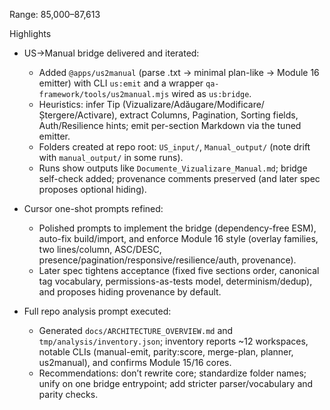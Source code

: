 Range: 85,000–87,613

Highlights

- US→Manual bridge delivered and iterated:
  - Added `@apps/us2manual` (parse .txt → minimal plan-like → Module 16 emitter) with CLI `us:emit` and a wrapper `qa-framework/tools/us2manual.mjs` wired as `us:bridge`.
  - Heuristics: infer Tip (Vizualizare/Adăugare/Modificare/Ștergere/Activare), extract Columns, Pagination, Sorting fields, Auth/Resilience hints; emit per-section Markdown via the tuned emitter.
  - Folders created at repo root: `US_input/`, `Manual_output/` (note drift with `manual_output/` in some runs).
  - Runs show outputs like `Documente_Vizualizare_Manual.md`; bridge self-check added; provenance comments preserved (and later spec proposes optional hiding).

- Cursor one-shot prompts refined:
  - Polished prompts to implement the bridge (dependency-free ESM), auto-fix build/import, and enforce Module 16 style (overlay families, two lines/column, ASC/DESC, presence/pagination/responsive/resilience/auth, provenance).
  - Later spec tightens acceptance (fixed five sections order, canonical tag vocabulary, permissions-as-tests model, determinism/dedup), and proposes hiding provenance by default.

- Full repo analysis prompt executed:
  - Generated `docs/ARCHITECTURE_OVERVIEW.md` and `tmp/analysis/inventory.json`; inventory reports ~12 workspaces, notable CLIs (manual-emit, parity:score, merge-plan, planner, us2manual), and confirms Module 15/16 cores.
  - Recommendations: don’t rewrite core; standardize folder names; unify on one bridge entrypoint; add stricter parser/vocabulary and parity checks.


